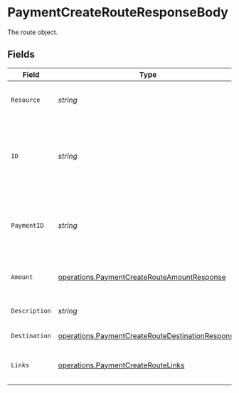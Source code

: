 # PaymentCreateRouteResponseBody

The route object.


## Fields

| Field                                                                                                                                                                                           | Type                                                                                                                                                                                            | Required                                                                                                                                                                                        | Description                                                                                                                                                                                     | Example                                                                                                                                                                                         |
| ----------------------------------------------------------------------------------------------------------------------------------------------------------------------------------------------- | ----------------------------------------------------------------------------------------------------------------------------------------------------------------------------------------------- | ----------------------------------------------------------------------------------------------------------------------------------------------------------------------------------------------- | ----------------------------------------------------------------------------------------------------------------------------------------------------------------------------------------------- | ----------------------------------------------------------------------------------------------------------------------------------------------------------------------------------------------- |
| `Resource`                                                                                                                                                                                      | *string*                                                                                                                                                                                        | :heavy_check_mark:                                                                                                                                                                              | Indicates the response contains a route object. Will always contain the string `route` for this endpoint.                                                                                       | route                                                                                                                                                                                           |
| `ID`                                                                                                                                                                                            | *string*                                                                                                                                                                                        | :heavy_check_mark:                                                                                                                                                                              | The identifier uniquely referring to this route. Mollie assigns this identifier at route creation time. Mollie<br/>will always refer to the route by this ID. Example: `crt_dyARQ3JzCgtPDhU2Pbq3J`. | crt_dyARQ3JzCgtPDhU2Pbq3J                                                                                                                                                                       |
| `PaymentID`                                                                                                                                                                                     | *string*                                                                                                                                                                                        | :heavy_check_mark:                                                                                                                                                                              | The unique identifier of the payment. For example: `tr_5B8cwPMGnU6qLbRvo7qEZo`.<br/>The full payment object can be retrieved via the payment URL in the `_links` object.                        | tr_5B8cwPMGnU                                                                                                                                                                                   |
| `Amount`                                                                                                                                                                                        | [operations.PaymentCreateRouteAmountResponse](../../models/operations/paymentcreaterouteamountresponse.md)                                                                                      | :heavy_check_mark:                                                                                                                                                                              | The amount of the route.<br/>That amount that will be routed to the specified destination.                                                                                                      |                                                                                                                                                                                                 |
| `Description`                                                                                                                                                                                   | *string*                                                                                                                                                                                        | :heavy_check_mark:                                                                                                                                                                              | The description of the route. This description is shown in the reports.                                                                                                                         | Payment for Order #12345                                                                                                                                                                        |
| `Destination`                                                                                                                                                                                   | [operations.PaymentCreateRouteDestinationResponse](../../models/operations/paymentcreateroutedestinationresponse.md)                                                                            | :heavy_check_mark:                                                                                                                                                                              | The destination of the route.                                                                                                                                                                   |                                                                                                                                                                                                 |
| `Links`                                                                                                                                                                                         | [operations.PaymentCreateRouteLinks](../../models/operations/paymentcreateroutelinks.md)                                                                                                        | :heavy_check_mark:                                                                                                                                                                              | An object with several relevant URLs. Every URL object will contain an `href` and a `type` field.                                                                                               |                                                                                                                                                                                                 |